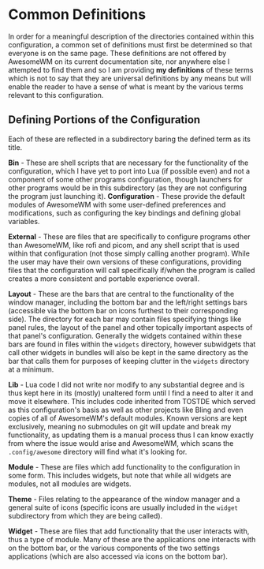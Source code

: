 # Common Definitions

In order for a meaningful description of the directories contained within this configuration, a common set of definitions must first be determined so that everyone is on the same page. These definitions are not offered by AwesomeWM on its current documentation site, nor anywhere else I attempted to find them and so I am providing **my definitions** of these terms which is not to say that they are universal definitions by any means but will enable the reader to have a sense of what is meant by the various terms relevant to this configuration.

## Defining Portions of the Configuration

Each of these are reflected in a subdirectory baring the defined term as its title.

**Bin** - These are shell scripts that are necessary for the functionality of the configuration, which I have yet to port into Lua (if possible even) and not a component of some other programs configuration, though launchers for other programs would be in this subdirectory (as they are not configuring the program just launching it).
**Configuration** - These provide the default modules of AwesomeWM with some user-defined preferences and modifications, such as configuring the key bindings and defining global variables.

**External** - These are files that are specifically to configure programs other than AwesomeWM, like rofi and picom, and any shell script that is used within that configuration (not those simply calling another program). While the user may have their own versions of these configurations, providing files that the configuration will call specifically if/when the program is called creates a more consistent and portable experience overall.

**Layout** - These are the bars that are central to the functionality of the window manager, including the bottom bar and the left/right settings bars (accessible via the bottom bar on icons furthest to their corresponding side). The directory for each bar may contain files specifying things like panel rules, the layout of the panel and other topically important aspects of that panel's configuration. Generally the widgets contained within these bars are found in files within the `widgets` directory, however subwidgets that call other widgets in bundles will also be kept in the same directory as the bar that calls them for purposes of keeping clutter in the `widgets` directory at a minimum.

**Lib** - Lua code I did not write nor modify to any substantial degree and is thus kept here in its (mostly) unaltered form until I find a need to alter it and move it elsewhere. This includes code inherited from TOSTDE which served as this configuration's basis as well as other projects like Bling and even copies of all of AwesomeWM's default modules. Known versions are kept exclusively, meaning no submodules on git will update and break my functionality, as updating them is a manual process thus I can know exactly from where the issue would arise and AwesomeWM, which scans the `.config/awesome` directory will find what it's looking for.

**Module** - These are files which add functionality to the configuration in some form. This includes widgets, but note that while all widgets are modules, not all modules are widgets.

**Theme** - Files relating to the appearance of the window manager and a general suite of icons (specific icons are usually included in the `widget` subdirectory from which they are being called).

**Widget** - These are files that add functionality that the user interacts with, thus a type of module. Many of these are the applications one interacts with on the bottom bar, or the various components of the two settings applications (which are also accessed via icons on the bottom bar).

